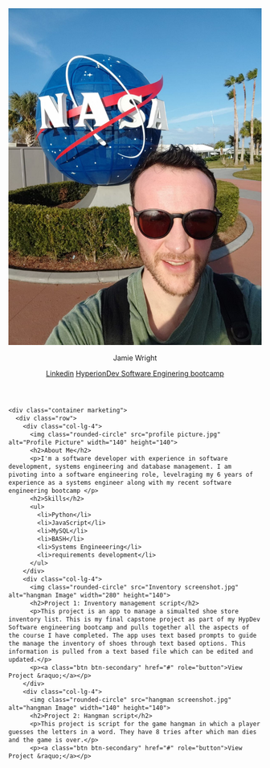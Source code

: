 <html>
  

  <picture>
 <source media="(prefers-color-scheme: dark)" srcset="https://github.com/jwright641/JW22090003882/blob/main/profile%20picture.jpg">
 <source media="(prefers-color-scheme: light)" srcset="https://github.com/jwright641/JW22090003882/blob/main/profile%20picture.jpg">
 <img alt="YOUR-ALT-TEXT" src="https://github.com/jwright641/JW22090003882/blob/main/profile%20picture.jpg">
</picture>
  <head>
    <title>Jamie Wright - Software Developer Portfolio</title>
    <link rel="stylesheet" href="https://primer.github.io/css/global.css">
    <link rel="stylesheet" href="https://primer.github.io/css/marketing.css">
    <link rel="stylesheet" href="styles.css">
    <link rel="preconnect" href="https://fonts.googleapis.com">
    <link rel="preconnect" href="https://fonts.gstatic.com" crossorigin>
    <link href="https://fonts.googleapis.com/css2?family=Roboto:wght@300&display=swap" rel="stylesheet">
  </head>
  <body>
    <header class="d-flex flex-column flex-md-row align-items-center p-3 px-md-4 mb-3 bg-white border-bottom shadow-sm">
      <p class="h5 my-0 me-md-auto fw-normal">Jamie Wright</p>
      <nav class="my-2 my-md-0 me-md-3">
        <a href="https://www.linkedin.com/in/jamie-wright-17a81159/" class="p-2 text-dark">Linkedin</a>
        <a class="p-2 text-dark" href="https://www.hyperiondev.com/portfolio/100467/">HyperionDev Software Enginering bootcamp</a>
      </nav>
    </header>

    <div class="container marketing">
      <div class="row">
        <div class="col-lg-4">
          <img class="rounded-circle" src="profile picture.jpg" alt="Profile Picture" width="140" height="140">
          <h2>About Me</h2>
          <p>I'm a software developer with experience in software development, systems engineering and database management. I am pivoting into a software engineering role, levelraging my 6 years of experience as a systems engineer along with my recent software engineering bootcamp </p>
          <h2>Skills</h2>
          <ul>
            <li>Python</li>
            <li>JavaScript</li>
            <li>MySQL</li>
            <li>BASH</li>
            <li>Systems Engineeering</li>
            <li>requirements development</li>
          </ul>
        </div>
        <div class="col-lg-4">
          <img class="rounded-circle" src="Inventory screenshot.jpg" alt="hangman Image" width="280" height="140">
          <h2>Project 1: Inventory management script</h2>
          <p>This project is an app to manage a simualted shoe store inventory list. This is my final capstone project as part of my HypDev Software engineering bootcamp and pulls together all the aspects of the course I have completed. The app uses text based prompts to guide the manage the inventory of shoes through text based options. This information is pulled from a text based file which can be edited and updated.</p>
          <p><a class="btn btn-secondary" href="#" role="button">View Project &raquo;</a></p>
        </div>
        <div class="col-lg-4">
          <img class="rounded-circle" src="hangman screenshot.jpg" alt="hangman Image" width="140" height="140">
          <h2>Project 2: Hangman script</h2>
          <p>This project is script for the game hangman in which a player guesses the letters in a word. They have 8 tries after which man dies and the game is over.</p>
          <p><a class="btn btn-secondary" href="#" role="button">View Project &raquo;</a></p>
